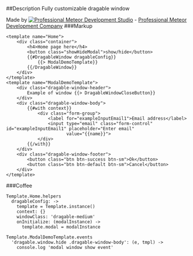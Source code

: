 ##Description
Fully customizable dragable window

Made by [![Professional Meteor Development Studio](http://s30.postimg.org/jfno1g71p/jss_xs.png)](http://jssolutionsdev.com?utm_campaign=Package_Development&utm_medium=github.com&utm_source=Dragable-window) - [Professional Meteor Development Company](http://jssolutionsdev.com?utm_campaign=Package_Development&utm_medium=github.com&utm_source=Dragable-window)
###Markup
```
<template name="Home">
    <div class="container">
        <h4>Home page here</h4>
        <button class="showHideModal">show/hide</button>
        {{#DragableWindow dragableConfig}}
            {{> ModalDemoTemplate}}
        {{/DragableWindow}}
    </div>
</template>
<template name="ModalDemoTemplate">
    <div class="dragable-window-header">
        Example of window {{> DragableWindowCloseButton}}
    </div>
    <div class="dragable-window-body">
        {{#with context}}
            <div class="form-group">
                <label for="exampleInputEmail1">Email address</label>
                <input type="email" class="form-control" id="exampleInputEmail1" placeholder="Enter email"
                       value="{{name}}">
            </div>
        {{/with}}
    </div>
    <div class="dragable-window-footer">
        <button class="btn btn-success btn-sm">Ok</button>
        <button class="btn btn-default btn-sm">Cancel</button>
    </div>
</template>
```
###Coffee
```
Template.Home.helpers
  dragableConfig: ->
    template = Template.instance()
    context: {}
    windowClass: 'dragable-medium'
    onInitialize: (modalInstance) ->
      template.modal = modalInstance

Template.ModalDemoTemplate.events
  'dragable.window.hide .dragable-window-body': (e, tmpl) ->
    console.log 'modal window show event'
```